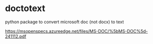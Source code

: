 # doctotext
python package to convert microsoft doc (not docx) to text

https://msopenspecs.azureedge.net/files/MS-DOC/%5bMS-DOC%5d-241112.pdf
